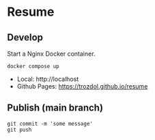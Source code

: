 # Resume

## Develop

Start a Nginx Docker container.

```
docker compose up
```

- Local: http://localhost
- Github Pages: https://trozdol.github.io/resume

## Publish (main branch)

```
git commit -m 'some message'
git push
```
